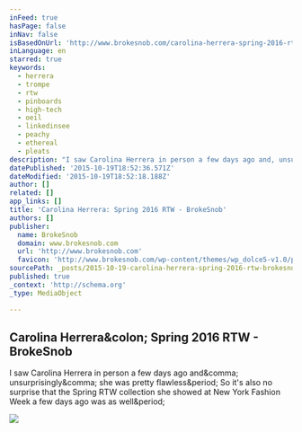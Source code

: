 ```yaml
---
inFeed: true
hasPage: false
inNav: false
isBasedOnUrl: 'http://www.brokesnob.com/carolina-herrera-spring-2016-rtw/'
inLanguage: en
starred: true
keywords:
  - herrera
  - trompe
  - rtw
  - pinboards
  - high-tech
  - oeil
  - linkedinsee
  - peachy
  - ethereal
  - pleats
description: "I saw Carolina Herrera in person a few days ago and, unsurprisingly, she was pretty flawless. So it's also no surprise that the Spring RTW collection she showed at New York Fashion Week a few days ago was as well."
datePublished: '2015-10-19T18:52:36.571Z'
dateModified: '2015-10-19T18:52:18.188Z'
author: []
related: []
app_links: []
title: 'Carolina Herrera: Spring 2016 RTW - BrokeSnob'
authors: []
publisher:
  name: BrokeSnob
  domain: www.brokesnob.com
  url: 'http://www.brokesnob.com'
  favicon: 'http://www.brokesnob.com/wp-content/themes/wp_dolce5-v1.0/panel/img/favicon.ico'
sourcePath: _posts/2015-10-19-carolina-herrera-spring-2016-rtw-brokesnob.md
published: true
_context: 'http://schema.org'
_type: MediaObject

---
```

<article style=""><h1>Carolina Herrera&amp;colon; Spring 2016 RTW - BrokeSnob</h1><p>I saw Carolina Herrera in person a few days ago and&amp;comma; unsurprisingly&amp;comma; she was pretty flawless&amp;period; So it's also no surprise that the Spring RTW collection she showed at New York Fashion Week a few days ago was as well&amp;period;</p><img src="http://www.brokesnob.com/wp-content/uploads/2015/09/081-300x199.jpg" /></article>